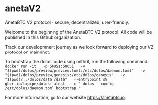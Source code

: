 # anetaV2
AnetaBTC V2 protocol - secure, decentralized, user-friendly. 

Welcome to the beginning of the AnetaBTC V2 protocol. All code will be published in this Github organization. 

Track our developmnent journey as we look forward to deploying our V2 protocol on mainnnet. 


To bootstrap the dolos node using mithril, run the following command: 
`
docker run -it   -p 50051:50051   -v "$(pwd)/dolos/preview/preview.toml:/etc/dolos/daemon.toml"   -v "$(pwd)/dolos/preview/genesis:/etc/dolos/genesis"   -v "$(pwd)/../dolos/data:/data"   --entrypoint sh   ghcr.io/txpipe/dolos:latest   -c " dolos --config /etc/dolos/daemon.toml bootstrap "
`


For more information, go to our website https://anetabtc.io. 

